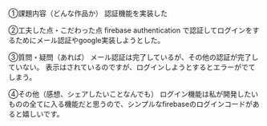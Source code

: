 ①課題内容（どんな作品か）
認証機能を実装した

②工夫した点・こだわった点
firebase authentication で認証してログインをするためにメール認証やgoogle実装しようとした。

③質問・疑問（あれば）
メール認証は完了しているが、その他の認証が完了していない。
表示はされているのですが、ログインしようとするとエラーがでてしまう。

④その他（感想、シェアしたいことなんでも）
ログイン機能は私が開発したいものの全てに入る機能だと思うので、シンプルなfirebaseのログインコードがあると嬉しいです。